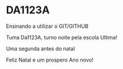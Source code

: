 # DA1123A
Ensinando a utilizar  o GIT/GITHUB

Tuma Da1123A, turno noite pela escola Ultima!

Uma segunda antes do natal

Feliz Natal e um prospero Ano novo!
